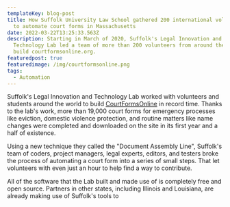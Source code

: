 ```yaml
---
templateKey: blog-post
title: How Suffolk University Law School gathered 200 international volunteers
  to automate court forms in Massachusetts
date: 2022-03-22T13:25:33.563Z
description: Starting in March of 2020, Suffolk's Legal Innovation and
  Technology Lab led a team of more than 200 volunteers from around the world to
  build courtformsonline.org.
featuredpost: true
featuredimage: /img/courtformsonline.png
tags:
  - Automation
---
```

Suffolk's Legal Innovation and Technology Lab worked with volunteers and students around the world to build [CourtFormsOnline](https://courtformsonline.org) in record time. Thanks to the lab's work, more than 19,000 court forms for emergency processes like eviction, domestic violence protection, and routine matters like name changes were completed and downloaded on the site in its first year and a half of existence.

Using a new technique they called the "Document Assembly Line", Suffolk's team of coders, project managers, legal experts, editors, and testers broke the process of automating a court form into a series of small steps. That let volunteers with even just an hour to help find a way to contribute.

All of the software that the Lab built and made use of is completely free and open source. Partners in other states, including Illinois and Louisiana, are already making use of Suffolk's tools to